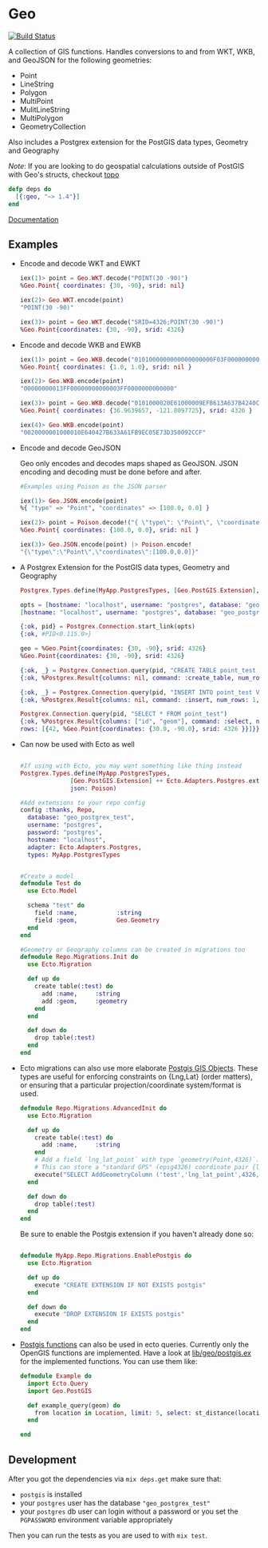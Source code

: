 # Geo

[![Build Status](https://travis-ci.org/bryanjos/geo.svg?branch=master)](https://travis-ci.org/bryanjos/geo)

A collection of GIS functions. Handles conversions to and from WKT, WKB, and GeoJSON for the following geometries:

* Point
* LineString
* Polygon
* MultiPoint
* MulitLineString
* MultiPolygon
* GeometryCollection


Also includes a Postgrex extension for the PostGIS data types, Geometry and Geography

*Note*: If you are looking to do geospatial calculations outside of PostGIS with Geo's structs, checkout [topo](https://github.com/pkinney/topo)

```elixir
defp deps do
  [{:geo, "~> 1.4"}]
end
```

[Documentation](http://hexdocs.pm/geo)


## Examples


* Encode and decode WKT and EWKT

  ```elixir
  iex(1)> point = Geo.WKT.decode("POINT(30 -90)")
  %Geo.Point{ coordinates: {30, -90}, srid: nil}

  iex(2)> Geo.WKT.encode(point)
  "POINT(30 -90)"

  iex(3)> point = Geo.WKT.decode("SRID=4326;POINT(30 -90)")
  %Geo.Point{coordinates: {30, -90}, srid: 4326}
  ```


* Encode and decode WKB and EWKB

  ```elixir
  iex(1)> point = Geo.WKB.decode("0101000000000000000000F03F000000000000F03F")
  %Geo.Point{ coordinates: {1.0, 1.0}, srid: nil }

  iex(2)> Geo.WKB.encode(point)
  "00000000013FF00000000000003FF0000000000000"

  iex(3)> point = Geo.WKB.decode("0101000020E61000009EFB613A637B4240CF2C0950D3735EC0")
  %Geo.Point{ coordinates: {36.9639657, -121.8097725}, srid: 4326 }

  iex(4)> Geo.WKB.encode(point)
  "0020000001000010E640427B633A61FB9EC05E73D350092CCF"
  ```

* Encode and decode GeoJSON


  Geo only encodes and decodes maps shaped as GeoJSON. JSON encoding and decoding must
  be done before and after.

  ```elixir
  #Examples using Poison as the JSON parser

  iex(1)> Geo.JSON.encode(point)
  %{ "type" => "Point", "coordinates" => [100.0, 0.0] }

  iex(2)> point = Poison.decode!("{ \"type\": \"Point\", \"coordinates\": [100.0, 0.0] }") |> Geo.JSON.decode
  %Geo.Point{ coordinates: {100.0, 0.0}, srid: nil }

  iex(3)> Geo.JSON.encode(point) |> Poison.encode!
  "{\"type\":\"Point\",\"coordinates\":[100.0,0.0]}"
  ```

* A Postgrex Extension for the PostGIS data types, Geometry and Geography

  ```elixir
  Postgrex.Types.define(MyApp.PostgresTypes, [Geo.PostGIS.Extension], [])

  opts = [hostname: "localhost", username: "postgres", database: "geo_postgrex_test", types: MyApp.PostgresTypes ]
  [hostname: "localhost", username: "postgres", database: "geo_postgrex_test", types: MyApp.PostgresTypes]

  {:ok, pid} = Postgrex.Connection.start_link(opts)
  {:ok, #PID<0.115.0>}

  geo = %Geo.Point{coordinates: {30, -90}, srid: 4326}
  %Geo.Point{coordinates: {30, -90}, srid: 4326}

  {:ok, _} = Postgrex.Connection.query(pid, "CREATE TABLE point_test (id int, geom geometry(Point, 4326))")
  {:ok, %Postgrex.Result{columns: nil, command: :create_table, num_rows: 0, rows: nil}}

  {:ok, _} = Postgrex.Connection.query(pid, "INSERT INTO point_test VALUES ($1, $2)", [42, geo])
  {:ok, %Postgrex.Result{columns: nil, command: :insert, num_rows: 1, rows: nil}}

  Postgrex.Connection.query(pid, "SELECT * FROM point_test")
  {:ok, %Postgrex.Result{columns: ["id", "geom"], command: :select, num_rows: 1,
  rows: [{42, %Geo.Point{coordinates: {30.0, -90.0}, srid: 4326 }}]}}
  ```

* Can now be used with Ecto as well

  ```elixir

  #If using with Ecto, you may want something like thing instead
  Postgrex.Types.define(MyApp.PostgresTypes,
                [Geo.PostGIS.Extension] ++ Ecto.Adapters.Postgres.extensions(),
                json: Poison)

  #Add extensions to your repo config
  config :thanks, Repo,
    database: "geo_postgrex_test",
    username: "postgres",
    password: "postgres",
    hostname: "localhost",
    adapter: Ecto.Adapters.Postgres,
    types: MyApp.PostgresTypes


  #Create a model
  defmodule Test do
    use Ecto.Model

    schema "test" do
      field :name,           :string
      field :geom,           Geo.Geometry
    end
  end

  #Geometry or Geography columns can be created in migrations too
  defmodule Repo.Migrations.Init do
    use Ecto.Migration

    def up do
      create table(:test) do
        add :name,     :string
        add :geom,     :geometry
      end
    end

    def down do
      drop table(:test)
    end
  end
  ```

* Ecto migrations can also use more elaborate [Postgis GIS Objects](http://postgis.net/docs/using_postgis_dbmanagement.html#RefObject). These types are useful for enforcing constraints on {Lng,Lat} (order matters), or ensuring that a particular projection/coordinate system/format is used.

  ```elixir
  defmodule Repo.Migrations.AdvancedInit do
    use Ecto.Migration

    def up do
      create table(:test) do
        add :name,     :string
      end
      # Add a field `lng_lat_point` with type `geometry(Point,4326)`.
      # This can store a "standard GPS" (epsg4326) coordinate pair {longitude,latitude}.
      execute("SELECT AddGeometryColumn ('test','lng_lat_point',4326,'POINT',2);")
    end

    def down do
      drop table(:test)
    end
  end
  ```

  Be sure to enable the Postgis extension if you haven't already done so:

  ```elixir

  defmodule MyApp.Repo.Migrations.EnablePostgis do
    use Ecto.Migration

    def up do
      execute "CREATE EXTENSION IF NOT EXISTS postgis"
    end

    def down do
      execute "DROP EXTENSION IF EXISTS postgis"
    end
  end
  ```

* [Postgis functions](http://postgis.net/docs/manual-1.3/ch06.html) can also be used in ecto queries. Currently only the OpenGIS functions are implemented. Have a look at [lib/geo/postgis.ex](lib/geo/postgis.ex) for the implemented functions. You can use them like:

  ```elixir
  defmodule Example do
    import Ecto.Query
    import Geo.PostGIS

    def example_query(geom) do
      from location in Location, limit: 5, select: st_distance(location.geom, ^geom)
    end

  end
  ```

## Development

After you got the dependencies via `mix deps.get` make sure that:

* `postgis` is installed
* your `postgres` user has the database `"geo_postgrex_test"`
* your `postgres` db user can login without a password or you set the `PGPASSWORD` environment variable appropriately

Then you can run the tests as you are used to with `mix test`.
